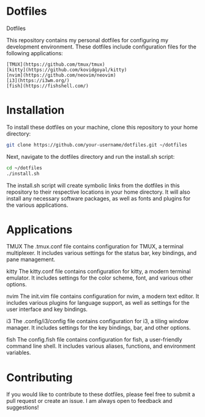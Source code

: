# Dotfiles

Dotfiles

This repository contains my personal dotfiles for configuring my development environment. These dotfiles include configuration files for the following applications:

    [TMUX](https://github.com/tmux/tmux)
    [kitty](https://github.com/kovidgoyal/kitty)
    [nvim](https://github.com/neovim/neovim)
    [i3](https://i3wm.org/)
    [fish](https://fishshell.com/)

# Installation

To install these dotfiles on your machine, clone this repository to your home directory:

```sh
git clone https://github.com/your-username/dotfiles.git ~/dotfiles
```
Next, navigate to the dotfiles directory and run the install.sh script:

```sh
cd ~/dotfiles
./install.sh
```

The install.sh script will create symbolic links from the dotfiles in this repository to their respective locations in your home directory. It will also install any necessary software packages, as well as fonts and plugins for the various applications.

# Applications
TMUX
The .tmux.conf file contains configuration for TMUX, a terminal multiplexer. It includes various settings for the status bar, key bindings, and pane management.

kitty
The kitty.conf file contains configuration for kitty, a modern terminal emulator. It includes settings for the color scheme, font, and various other options.

nvim
The init.vim file contains configuration for nvim, a modern text editor. It includes various plugins for language support, as well as settings for the user interface and key bindings.

i3
The .config/i3/config file contains configuration for i3, a tiling window manager. It includes settings for the key bindings, bar, and other options.

fish
The config.fish file contains configuration for fish, a user-friendly command line shell. It includes various aliases, functions, and environment variables.

# Contributing

If you would like to contribute to these dotfiles, please feel free to submit a pull request or create an issue. I am always open to feedback and suggestions!
